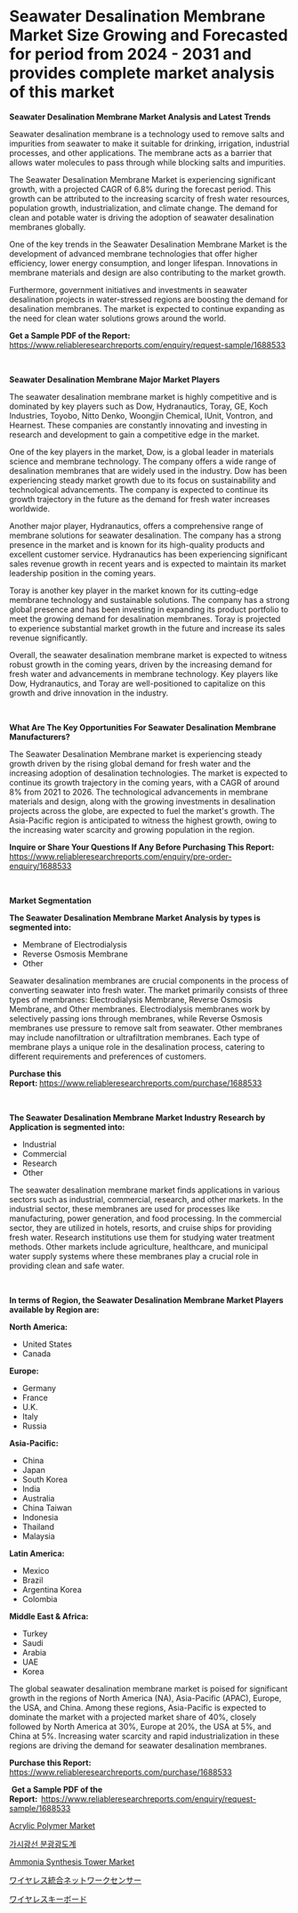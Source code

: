 <p><h1>Seawater Desalination Membrane Market Size Growing and Forecasted for period from 2024 - 2031 and provides complete market analysis of this market</h1></p><p><strong>Seawater Desalination Membrane Market Analysis and Latest Trends</strong></p>
<p><p>Seawater desalination membrane is a technology used to remove salts and impurities from seawater to make it suitable for drinking, irrigation, industrial processes, and other applications. The membrane acts as a barrier that allows water molecules to pass through while blocking salts and impurities.</p><p>The Seawater Desalination Membrane Market is experiencing significant growth, with a projected CAGR of 6.8% during the forecast period. This growth can be attributed to the increasing scarcity of fresh water resources, population growth, industrialization, and climate change. The demand for clean and potable water is driving the adoption of seawater desalination membranes globally.</p><p>One of the key trends in the Seawater Desalination Membrane Market is the development of advanced membrane technologies that offer higher efficiency, lower energy consumption, and longer lifespan. Innovations in membrane materials and design are also contributing to the market growth.</p><p>Furthermore, government initiatives and investments in seawater desalination projects in water-stressed regions are boosting the demand for desalination membranes. The market is expected to continue expanding as the need for clean water solutions grows around the world.</p></p>
<p><strong>Get a Sample PDF of the Report:&nbsp;</strong> <a href="https://www.reliableresearchreports.com/enquiry/request-sample/1688533">https://www.reliableresearchreports.com/enquiry/request-sample/1688533</a></p>
<p>&nbsp;</p>
<p><strong>Seawater Desalination Membrane Major Market Players</strong></p>
<p><p>The seawater desalination membrane market is highly competitive and is dominated by key players such as Dow, Hydranautics, Toray, GE, Koch Industries, Toyobo, Nitto Denko, Woongjin Chemical, IUnit, Vontron, and Hearnest. These companies are constantly innovating and investing in research and development to gain a competitive edge in the market.</p><p>One of the key players in the market, Dow, is a global leader in materials science and membrane technology. The company offers a wide range of desalination membranes that are widely used in the industry. Dow has been experiencing steady market growth due to its focus on sustainability and technological advancements. The company is expected to continue its growth trajectory in the future as the demand for fresh water increases worldwide.</p><p>Another major player, Hydranautics, offers a comprehensive range of membrane solutions for seawater desalination. The company has a strong presence in the market and is known for its high-quality products and excellent customer service. Hydranautics has been experiencing significant sales revenue growth in recent years and is expected to maintain its market leadership position in the coming years.</p><p>Toray is another key player in the market known for its cutting-edge membrane technology and sustainable solutions. The company has a strong global presence and has been investing in expanding its product portfolio to meet the growing demand for desalination membranes. Toray is projected to experience substantial market growth in the future and increase its sales revenue significantly.</p><p>Overall, the seawater desalination membrane market is expected to witness robust growth in the coming years, driven by the increasing demand for fresh water and advancements in membrane technology. Key players like Dow, Hydranautics, and Toray are well-positioned to capitalize on this growth and drive innovation in the industry.</p></p>
<p>&nbsp;</p>
<p><strong>What Are The Key Opportunities For Seawater Desalination Membrane Manufacturers?</strong></p>
<p><p>The Seawater Desalination Membrane market is experiencing steady growth driven by the rising global demand for fresh water and the increasing adoption of desalination technologies. The market is expected to continue its growth trajectory in the coming years, with a CAGR of around 8% from 2021 to 2026. The technological advancements in membrane materials and design, along with the growing investments in desalination projects across the globe, are expected to fuel the market's growth. The Asia-Pacific region is anticipated to witness the highest growth, owing to the increasing water scarcity and growing population in the region.</p></p>
<p><strong>Inquire or Share Your Questions If Any Before Purchasing This Report:</strong> <a href="https://www.reliableresearchreports.com/enquiry/pre-order-enquiry/1688533">https://www.reliableresearchreports.com/enquiry/pre-order-enquiry/1688533</a></p>
<p>&nbsp;</p>
<p><strong>Market Segmentation</strong></p>
<p><strong>The Seawater Desalination Membrane Market Analysis by types is segmented into:</strong></p>
<p><ul><li>Membrane of Electrodialysis</li><li>Reverse Osmosis Membrane</li><li>Other</li></ul></p>
<p><p>Seawater desalination membranes are crucial components in the process of converting seawater into fresh water. The market primarily consists of three types of membranes: Electrodialysis Membrane, Reverse Osmosis Membrane, and Other membranes. Electrodialysis membranes work by selectively passing ions through membranes, while Reverse Osmosis membranes use pressure to remove salt from seawater. Other membranes may include nanofiltration or ultrafiltration membranes. Each type of membrane plays a unique role in the desalination process, catering to different requirements and preferences of customers.</p></p>
<p><strong>Purchase this Report:&nbsp;</strong><a href="https://www.reliableresearchreports.com/purchase/1688533">https://www.reliableresearchreports.com/purchase/1688533</a></p>
<p>&nbsp;</p>
<p><strong>The Seawater Desalination Membrane Market Industry Research by Application is segmented into:</strong></p>
<p><ul><li>Industrial</li><li>Commercial</li><li>Research</li><li>Other</li></ul></p>
<p><p>The seawater desalination membrane market finds applications in various sectors such as industrial, commercial, research, and other markets. In the industrial sector, these membranes are used for processes like manufacturing, power generation, and food processing. In the commercial sector, they are utilized in hotels, resorts, and cruise ships for providing fresh water. Research institutions use them for studying water treatment methods. Other markets include agriculture, healthcare, and municipal water supply systems where these membranes play a crucial role in providing clean and safe water.</p></p>
<p>&nbsp;</p>
<p><strong>In terms of Region, the Seawater Desalination Membrane Market Players available by Region are:</strong></p>
<p>
    <p> <strong> North America: </strong>
        <ul>
            <li>United States</li>
            <li>Canada</li>
        </ul>
        </p> 
    <p> <strong> Europe: </strong>
        <ul>
            <li>Germany</li>
            <li>France</li>
            <li>U.K.</li>
            <li>Italy</li>
            <li>Russia</li>
        </ul>
        </p> 
    <p> <strong> Asia-Pacific: </strong>
        <ul>
            <li>China</li>
            <li>Japan</li>
            <li>South Korea</li>
            <li>India</li>
            <li>Australia</li>
            <li>China Taiwan</li>
            <li>Indonesia</li>
            <li>Thailand</li>
            <li>Malaysia</li>
        </ul>
        </p> 
    <p> <strong> Latin America: </strong>
        <ul>
            <li>Mexico</li>
            <li>Brazil</li>
            <li>Argentina Korea</li>
            <li>Colombia</li>
        </ul>
        </p> 
    <p> <strong> Middle East & Africa: </strong>
        <ul>
            <li>Turkey</li>
            <li>Saudi</li>
            <li>Arabia</li>
            <li>UAE</li>
            <li>Korea</li>
        </ul>
    </p>
    </p>
<p><p>The global seawater desalination membrane market is poised for significant growth in the regions of North America (NA), Asia-Pacific (APAC), Europe, the USA, and China. Among these regions, Asia-Pacific is expected to dominate the market with a projected market share of 40%, closely followed by North America at 30%, Europe at 20%, the USA at 5%, and China at 5%. Increasing water scarcity and rapid industrialization in these regions are driving the demand for seawater desalination membranes.</p></p>
<p><strong>Purchase this Report: </strong><a href="https://www.reliableresearchreports.com/purchase/1688533">https://www.reliableresearchreports.com/purchase/1688533</a></p>
<p>&nbsp;<strong>Get a Sample PDF of the Report:&nbsp;&nbsp;</strong><a href="https://www.reliableresearchreports.com/enquiry/request-sample/1688533">https://www.reliableresearchreports.com/enquiry/request-sample/1688533</a></p>
<p><strong></strong></p>
<p><p><a href="https://github.com/fiixsa/Market-Research-Report-List-1/blob/main/acrylic-polymer-market.md">Acrylic Polymer Market</a></p><p><a href="https://github.com/bvubpqd5241630/Market-Research-Report-List-1/blob/main/9424163192310.md">가시광선 분광광도계</a></p><p><a href="https://issuu.com/reportprime-2/docs/ammonia-synthesis-tower-market-size-2030.pptx">Ammonia Synthesis Tower Market</a></p><p><a href="https://github.com/xemfu2379520/Market-Research-Report-List-1/blob/main/5045294192495.md">ワイヤレス統合ネットワークセンサー</a></p><p><a href="https://github.com/bucuel854722/Market-Research-Report-List-1/blob/main/9229176192496.md">ワイヤレスキーボード</a></p></p>